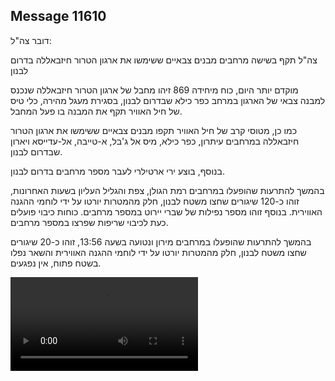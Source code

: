 ## Message 11610

דובר צה"ל:

צה"ל תקף בשישה מרחבים מבנים צבאיים ששימשו את ארגון הטרור חיזבאללה בדרום לבנון

מוקדם יותר היום, כוח מיחידה 869 זיהו מחבל של ארגון הטרור חיזבאללה שנכנס למבנה צבאי של הארגון במרחב כפר כילא שבדרום לבנון, בסגירת מעגל מהירה, כלי טיס של חיל האוויר תקף את המבנה בו פעל המחבל.

כמו כן, מטוסי קרב של חיל האוויר תקפו מבנים צבאיים ששימשו את ארגון הטרור חיזבאללה במרחבים עיתרון, כפר כילא, מיס אל ג'בל, א-טייבה, אל-עדייסא ויארון שבדרום לבנון.

בנוסף, בוצע ירי ארטילרי לעבר מספר מרחבים בדרום לבנון. 

בהמשך להתרעות שהופעלו במרחבים רמת הגולן, צפת והגליל העליון בשעות האחרונות, זוהו כ-120 שיגורים שחצו משטח לבנון, חלק מהמטרות יורטו על ידי לוחמי ההגנה האווירית. 
בנוסף זוהו מספר נפילות של שברי יירוט במספר מרחבים.
כוחות כיבוי פועלים כעת לכיבוי שריפות שפרצו במספר מרחבים.

בהמשך להתרעות שהופעלו במרחבים מירון ונטועה בשעה 13:56, זוהו כ-20 שיגורים שחצו משטח לבנון, חלק מהמטרות יורטו על ידי לוחמי ההגנה האווירית והשאר נפלו בשטח פתוח, אין נפגעים.

![Video](https://data.iron-swords.co.il/2024/September/20/https://data.iron-swords.co.il/2024/September/20/11610/11610_media.mp4)
